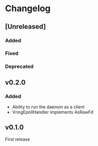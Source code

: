 # Changelog
## [Unreleased]

### Added

### Fixed

### Deprecated

## v0.2.0

### Added

- Ability to run the daemon as a client
- VringEpollHandler implements AsRawFd

## v0.1.0

First release
